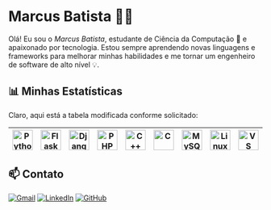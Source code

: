 # Marcus Batista 👨‍💻

Olá! Eu sou o *Marcus Batista*, estudante de Ciência da Computação 🚀 e apaixonado por tecnologia. Estou sempre aprendendo novas linguagens e frameworks para melhorar minhas habilidades e me tornar um engenheiro de software de alto nível 💡.

## 📊 Minhas Estatísticas
Claro, aqui está a tabela modificada conforme solicitado:

| <img title="Python" alt="Python" width="40px" src="[https://raw.githubusercontent.com/github/explore/master/topics/python/python.png](https://raw.githubusercontent.com/github/explore/master/topics/python/python.png)"> | <img title="Flask" alt="Flask" width="40px" src="[https://img.icons8.com/ios-filled/FFFFFF/flask.png](https://img.icons8.com/ios-filled/FFFFFF/flask.png)"> | <img title="Django" alt="Django" width="40px" src="[https://raw.githubusercontent.com/github/explore/main/topics/django/django.png](https://raw.githubusercontent.com/github/explore/main/topics/django/django.png)"> | <img title="PHP" alt="PHP" width="40px" src="[https://raw.githubusercontent.com/devicons/devicon/master/icons/php/php-original.svg](https://raw.githubusercontent.com/devicons/devicon/master/icons/php/php-original.svg)"> | <img title="C++" alt="C++" width="40px" src="[https://raw.githubusercontent.com/devicons/devicon/master/icons/cplusplus/cplusplus-original.svg](https://www.google.com/search?q=https://raw.githubusercontent.com/devicons/devicon/master/icons/cplusplus/cplusplus-original.svg)"> | <img title="C" alt="C" width="40px" src="[https://raw.githubusercontent.com/github/explore/master/topics/c/c.png](https://raw.githubusercontent.com/github/explore/master/topics/c/c.png)"> | <img title="MySQL" alt="MySQL" width="40px" src="[https://raw.githubusercontent.com/devicons/devicon/master/icons/mysql/mysql-original.svg](https://raw.githubusercontent.com/devicons/devicon/master/icons/mysql/mysql-original.svg)"> | <img title="Linux Mint" alt="Linux Mint" width="40px" src="[https://raw.githubusercontent.com/devicons/devicon/master/icons/linux/linux-original.svg](https://raw.githubusercontent.com/devicons/devicon/master/icons/linux/linux-original.svg)"> | <img title="VS Code" alt="VS Code" width="40px" src="[https://raw.githubusercontent.com/github/explore/master/topics/visual-studio-code/visual-studio-code.png](https://raw.githubusercontent.com/github/explore/master/topics/visual-studio-code/visual-studio-code.png)"> | <img title="HTML5" alt="HTML5" width="40px" src="[https://raw.githubusercontent.com/devicons/devicon/master/icons/html5/html5-original.svg](https://www.google.com/search?q=https://raw.githubusercontent.com/devicons/devicon/master/icons/html5/html5-original.svg)"> | <img title="CSS3" alt="CSS3" width="40px" src="[https://raw.githubusercontent.com/devicons/devicon/master/icons/css3/css3-original.svg](https://www.google.com/search?q=https://raw.githubusercontent.com/devicons/devicon/master/icons/css3/css3-original.svg)"> |
|--|--|--|--|--|--|--|--|--|--|--|


## 📫 Contato

[![Gmail](https://img.shields.io/badge/Gmail-D14836?style=for-the-badge&logo=gmail&logoColor=white)](mailto:seuemail@gmail.com)
[![LinkedIn](https://img.shields.io/badge/LinkedIn-0A66C2?style=for-the-badge&logo=linkedin&logoColor=white)]()
[![GitHub](https://img.shields.io/badge/GitHub-181717?style=for-the-badge&logo=github&logoColor=white)]()

